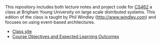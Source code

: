 
This repository includes both lecture notes and project code for [CS462](http://classes.windley.com/462/) a class at Brigham Young University on large scale distributed systems. This edition of the class is taught by Phil Windley (http://www.windley.com) and focuses on using event-based architectures.

- [Class site](http://classes.windley.com/462/)
- [Course Objectives and Expected Learning Outcomes](https://github.com/windley/CS462-Event-Edition/blob/master/learningoutcomes.md)


